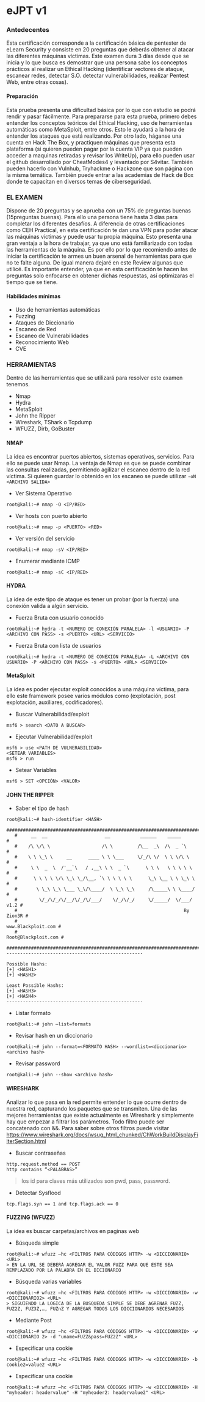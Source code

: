 # eJPT v1

### **Antedecentes**
Esta certificación corresponde a la certificación básica de pentester de eLearn Security y consiste en 20 preguntas que deberás obtener al atacar las diferentes máquinas víctimas. Este examen dura 3 días desde que se inicia y lo que busca es demostrar que una persona sabe los conceptos prácticos al realizar un Ethical Hacking (identificar vectores de ataque, escanear redes, detectar S.O. detectar vulnerabilidades, realizar Pentest Web, entre otras cosas).

#### Preparación
Esta prueba presenta una dificultad básica por lo que con estudio se podrá rendir y pasar fácilmente. Para prepararse para esta prueba, primero debes entender los conceptos teóricos del Ethical Hacking, uso de herramientas automáticas como MetaSploit, entre otros. Esto le ayudará a la hora de entender los ataques que está realizando. Por otro lado, háganse una cuenta en Hack The Box, y practiquen máquinas que presenta esta plataforma (si quieren pueden pagar por la cuenta VIP ya que pueden acceder a maquinas retiradas y revisar los WriteUp), para ello pueden usar el github desarrollado por CheatModes4 y levantado por S4vitar. También pueden hacerlo con Vulnhub, Tryhackme o Hackzone que son página con la misma temática. También puede entrar a las academias de Hack de Box donde te capacitan en diversos temas de ciberseguridad.

### **EL EXAMEN**
Dispone de 20 preguntas y se aprueba con un 75% de preguntas buenas (15preguntas buenas). Para ello una persona tiene hasta 3 días para completar los diferentes desafíos. A diferencia de otras certificaciones como CEH Practical, en esta certificación te dan una VPN para poder atacar las máquinas víctimas y puede usar tu propia máquina. Esto presenta una gran ventaja a la hora de trabajar, ya que uno está familiarizado con todas las herramientas de la máquina. Es por ello por lo que recomiendo antes de iniciar la certificación te armes un buen arsenal de herramientas para que no te falte alguna. De igual manera dejaré en este Review algunas que utilicé.
Es importante entender, ya que en esta certificación te hacen las preguntas solo enfocarse en obtener dichas respuestas, así optimizaras el tiempo que se tiene.

#### **Habilidades mínimas**
- Uso de herramientas automáticas
- Fuzzing
- Ataques de Diccionario
- Escaneo de Red
- Escaneo de Vulnerabilidades
- Reconocimiento Web
- CVE


### **HERRAMIENTAS**
Dentro de las herramientas que se utilizará para resolver este examen tenemos.

- Nmap
- Hydra
- MetaSploit
- John the Ripper
- Wireshark, TShark o Tcpdump
- WFUZZ, Dirb, GoBuster


#### **NMAP**
La idea es encontrar puertos abiertos, sistemas operativos, servicios. Para ello se puede usar Nmap. La ventaja de Nmap es que se puede combinar las consultas realizadas, permitiendo agilizar el escaneo dentro de la red víctima. Si quieren guardar lo obtenido en los escaneo se puede utilizar `-oN <ARCHIVO SALIDA>`
   
- Ver Sistema Operativo
```
root@kali:~# nmap -O <IP/RED>
```
- Ver hosts con puerto abierto
```
root@kali:~# nmap -p <PUERTO> <RED>
```
- Ver versión del servicio
```
root@kali:~# nmap -sV <IP/RED>
```
- Enumerar mediante ICMP
```
root@kali:~# nmap -sC <IP/RED>
```

#### **HYDRA**
La idea de este tipo de ataque es tener un probar (por la fuerza) una conexión valida a algún servicio.

- Fuerza Bruta con usuario conocido
```
root@kali:~# hydra -t <NUMERO DE CONEXIÓN PARALELA> -l <USUARIO> -P <ARCHIVO CON PASS> -s <PUERTO> <URL> <SERVICIO>
```
- Fuerza Bruta con lista de usuarios
```
root@kali:~# hydra -t <NUMERO DE CONEXIÓN PARALELA> -L <ARCHIVO CON USUARIO> -P <ARCHIVO CON PASS> -s <PUERTO> <URL> <SERVICIO>
```

#### **MetaSploit**
La idea es poder ejecutar exploit conocidos a una máquina víctima, para ello este framework posee varios módulos como (explotación, post explotación, auxiliares, codificadores).
- Buscar Vulnerabilidad/exploit
```
msf6 > search <DATO A BUSCAR>
```

- Ejecutar Vulnerabilidad/exploit
```
msf6 > use <PATH DE VULNERABILIDAD>
<SETEAR VARIABLES>
msf6 > run
```
- Setear Variables
```
msf6 > SET <OPCIÓN> <VALOR>
```

#### **JOHN THE RIPPER**
- Saber el tipo de hash
```
root@kali:~# hash-identifier <HASH>
   #########################################################################
   #     __  __                     __           ______    _____           #
   #    /\ \/\ \                   /\ \         /\__  _\  /\  _ `\         #
   #    \ \ \_\ \     __      ____ \ \ \___     \/_/\ \/  \ \ \/\ \        #
   #     \ \  _  \  /'__`\   / ,__\ \ \  _ `\      \ \ \   \ \ \ \ \       #
   #      \ \ \ \ \/\ \_\ \_/\__, `\ \ \ \ \ \      \_\ \__ \ \ \_\ \      #
   #       \ \_\ \_\ \___ \_\/\____/  \ \_\ \_\     /\_____\ \ \____/      #
   #        \/_/\/_/\/__/\/_/\/___/    \/_/\/_/     \/_____/  \/___/  v1.2 #
   #                                                             By Zion3R #
   #                                                    www.Blackploit.com #
   #                                                   Root@Blackploit.com #
   #########################################################################
--------------------------------------------------

Possible Hashs:
[+] <HASH1>
[+] <HASH2>

Least Possible Hashs:
[+] <HASH3>
[+] <HASH4>
--------------------------------------------------
```

- Listar formato
```
root@kali:~# john –list=formats
```
- Revisar hash en un diccionario
```
root@kali:~# john --format=<FORMATO HASH> --wordlist=<diccionario> <archivo hash>
```
- Revisar password
```
root@kali:~# john --show <archivo hash>
```

#### **WIRESHARK**
Analizar lo que pasa en la red permite entender lo que ocurre dentro de nuestra red, capturando los paquetes que se transmiten.
Una de las mejores herramientas que existe actualmente es Wireshark y simplemente hay que empezar a filtrar los parámetros. Todo filtro puede ser concatenado con &&. Para saber sobre otros filtros puede visitar <a href="https://www.wireshark.org/docs/wsug_html_chunked/ChWorkBuildDisplayFilterSection.html" target="_blank">https://www.wireshark.org/docs/wsug_html_chunked/ChWorkBuildDisplayFilterSection.html</a> 

- Buscar contraseñas
```
http.request.method == POST
http contains “<PALABRAS>”
```
>los id para claves más utilizados son pwd, pass, password.
- Detectar Sysflood
```
tcp.flags.syn == 1 and tcp.flags.ack == 0
```
   
#### **FUZZING (WFUZZ)**
La idea es buscar carpetas/archivos en paginas web
   
- Búsqueda simple
```
root@kali:~# wfuzz –hc <FILTROS PARA CÓDIGOS HTTP> -w <DICCIONARIO> <URL>
> EN LA URL SE DEBERÁ AGREGAR EL VALOR FUZZ PARA QUE ESTE SEA REMPLAZADO POR LA PALABRA EN EL DICIONARIO
```
- Búsqueda varias variables 
```
root@kali:~# wfuzz –hc <FILTROS PARA CÓDIGOS HTTP> -w <DICCIONARIO> -w <DICCIONARIO2> <URL>
> SIGUIENDO LA LOGICA DE LA BUSQUEDA SIMPLE SE DEBE AGRENAR FUZZ, FUZ2Z, FUZ3Z,…, FUZnZ Y AGREGAR TODOS LOS DICCIONARIOS NECESARIOS
```
- Mediante Post
```
root@kali:~# wfuzz –hc <FILTROS PARA CÓDIGOS HTTP> -w <DICCIONARIO> -w <DICCIONARIO 2> -d "uname=FUZZ&pass=FUZ2Z" <URL>
```
- Especificar una cookie
```
root@kali:~# wfuzz –hc <FILTROS PARA CÓDIGOS HTTP> -w <DICCIONARIO> -b cookie2=value2 <URL>
```
- Especificar una cookie
```
root@kali:~# wfuzz –hc <FILTROS PARA CÓDIGOS HTTP> -w <DICCIONARIO> -H "myheader: headervalue" -H "myheader2: headervalue2" <URL>
```
